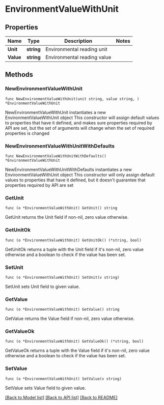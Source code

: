 # EnvironmentValueWithUnit

## Properties

Name | Type | Description | Notes
------------ | ------------- | ------------- | -------------
**Unit** | **string** | Environmental reading unit | 
**Value** | **string** | Environmental reading value | 

## Methods

### NewEnvironmentValueWithUnit

`func NewEnvironmentValueWithUnit(unit string, value string, ) *EnvironmentValueWithUnit`

NewEnvironmentValueWithUnit instantiates a new EnvironmentValueWithUnit object
This constructor will assign default values to properties that have it defined,
and makes sure properties required by API are set, but the set of arguments
will change when the set of required properties is changed

### NewEnvironmentValueWithUnitWithDefaults

`func NewEnvironmentValueWithUnitWithDefaults() *EnvironmentValueWithUnit`

NewEnvironmentValueWithUnitWithDefaults instantiates a new EnvironmentValueWithUnit object
This constructor will only assign default values to properties that have it defined,
but it doesn't guarantee that properties required by API are set

### GetUnit

`func (o *EnvironmentValueWithUnit) GetUnit() string`

GetUnit returns the Unit field if non-nil, zero value otherwise.

### GetUnitOk

`func (o *EnvironmentValueWithUnit) GetUnitOk() (*string, bool)`

GetUnitOk returns a tuple with the Unit field if it's non-nil, zero value otherwise
and a boolean to check if the value has been set.

### SetUnit

`func (o *EnvironmentValueWithUnit) SetUnit(v string)`

SetUnit sets Unit field to given value.


### GetValue

`func (o *EnvironmentValueWithUnit) GetValue() string`

GetValue returns the Value field if non-nil, zero value otherwise.

### GetValueOk

`func (o *EnvironmentValueWithUnit) GetValueOk() (*string, bool)`

GetValueOk returns a tuple with the Value field if it's non-nil, zero value otherwise
and a boolean to check if the value has been set.

### SetValue

`func (o *EnvironmentValueWithUnit) SetValue(v string)`

SetValue sets Value field to given value.



[[Back to Model list]](../README.md#documentation-for-models) [[Back to API list]](../README.md#documentation-for-api-endpoints) [[Back to README]](../README.md)


